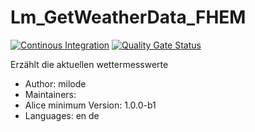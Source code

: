 # Lm_GetWeatherData_FHEM

[![Continous Integration](https://gitlab.com/project-alice-assistant/skills/skill_Lm_GetWeatherData_FHEM/badges/master/pipeline.svg)](https://gitlab.com/project-alice-assistant/skills/skill_Lm_GetWeatherData_FHEM/pipelines/latest) [![Quality Gate Status](https://sonarcloud.io/api/project_badges/measure?project=project-alice-assistant_skill_Lm_GetWeatherData_FHEM&metric=alert_status)](https://sonarcloud.io/dashboard?id=project-alice-assistant_skill_Lm_GetWeatherData_FHEM)

Erzählt die aktuellen wettermesswerte

- Author: milode
- Maintainers: 
- Alice minimum Version: 1.0.0-b1
- Languages:
    en
    de

